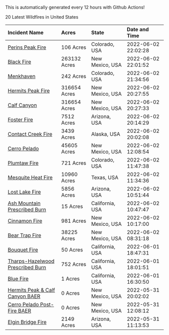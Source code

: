 This is automatically generated every 12 hours with Github Actions!

20 Latest Wildfires in United States

 | Incident Name | Acres | State | Date and Time |
|:---|:---|:---|:---|
| [Perins Peak Fire](https://inciweb.nwcg.gov/incident/8120/) | 106 Acres | Colorado, USA | 2022-06-02 22:02:28 |
| [Black Fire](https://inciweb.nwcg.gov/incident/8103/) | 263132 Acres | New Mexico, USA | 2022-06-02 22:01:52 |
| [Menkhaven](https://inciweb.nwcg.gov/incident/8124/) | 242 Acres | Colorado, USA | 2022-06-02 21:34:56 |
| [Hermits Peak Fire](https://inciweb.nwcg.gov/incident/8049/) | 316654 Acres | New Mexico, USA | 2022-06-02 20:27:55 |
| [Calf Canyon](https://inciweb.nwcg.gov/incident/8069/) | 316654 Acres | New Mexico, USA | 2022-06-02 20:27:33 |
| [Foster Fire ](https://inciweb.nwcg.gov/incident/8125/) | 7512 Acres | Arizona, USA | 2022-06-02 20:14:29 |
| [Contact Creek Fire](https://inciweb.nwcg.gov/incident/8131/) | 3439 Acres | Alaska, USA | 2022-06-02 20:02:08 |
| [Cerro Pelado](https://inciweb.nwcg.gov/incident/8075/) | 45605 Acres | New Mexico, USA | 2022-06-02 12:08:54 |
| [Plumtaw Fire](https://inciweb.nwcg.gov/incident/8113/) | 721 Acres | Colorado, USA | 2022-06-02 11:47:38 |
| [Mesquite Heat Fire](https://inciweb.nwcg.gov/incident/8108/) | 10960 Acres | Texas, USA | 2022-06-02 11:34:36 |
| [Lost Lake Fire](https://inciweb.nwcg.gov/incident/8122/) | 5856 Acres | Arizona, USA | 2022-06-02 10:51:44 |
| [Ash Mountain Prescribed Burn ](https://inciweb.nwcg.gov/incident/8129/) | 15 Acres | California, USA | 2022-06-02 10:47:47 |
| [Cinnamon Fire](https://inciweb.nwcg.gov/incident/8128/) | 981 Acres | New Mexico, USA | 2022-06-02 10:17:00 |
| [Bear Trap Fire](https://inciweb.nwcg.gov/incident/8093/) | 38225 Acres | New Mexico, USA | 2022-06-02 08:31:18 |
| [Bouquet Fire](https://inciweb.nwcg.gov/incident/8126/) | 50 Acres | California, USA | 2022-06-01 18:47:31 |
| [Tharps-Hazelwood Prescribed Burn](https://inciweb.nwcg.gov/incident/8130/) | 752 Acres | California, USA | 2022-06-01 18:01:51 |
| [Blue Fire ](https://inciweb.nwcg.gov/incident/8127/) | 1 Acres | California, USA | 2022-06-01 16:30:50 |
| [Hermits Peak & Calf Canyon BAER](https://inciweb.nwcg.gov/incident/8104/) | 0 Acres | New Mexico, USA | 2022-05-31 20:02:02 |
| [Cerro Pelado Post-Fire BAER](https://inciweb.nwcg.gov/incident/8118/) | 0 Acres | New Mexico, USA | 2022-05-31 12:08:12 |
| [Elgin Bridge Fire ](https://inciweb.nwcg.gov/incident/8119/) | 2149 Acres | Arizona, USA | 2022-05-31 11:13:53 |
